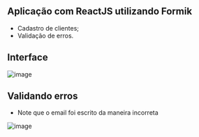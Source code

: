 ## Aplicação com ReactJS utilizando Formik
- Cadastro de clientes;
- Validação de erros.

## Interface
![image](https://user-images.githubusercontent.com/88665251/215358962-e08a95ae-8763-4e76-88a4-65eb2ee2b4d7.png)

## Validando erros
- Note que o email foi escrito da maneira incorreta

![image](https://user-images.githubusercontent.com/88665251/215359052-604f8653-5861-4b21-8727-5b73711126d8.png)
